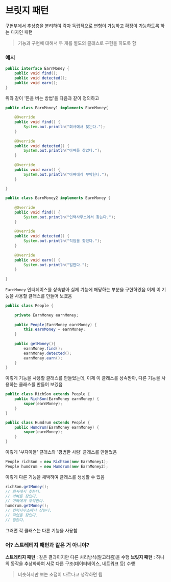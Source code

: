# 브릿지 패턴

구현부에서 추상층을 분리하여 각자 독립적으로 변형이 가능하고 확장이 가능하도록 하는 디자인 패턴

> 기능과 구현에 대해서 두 개를 별도의 클래스로 구현을 하도록 함

### 예시

```java
public interface EarnMoney {
    public void find();
    public void detected();
    public void earn();
}
```

위와 같이 '돈을 버는 방법'을 다음과 같이 정의하고

```java
public class EarnMoney1 implements EarnMoney{
    
    @Override
    public void find() {
        System.out.println("회사에서 찾는다.");
    }
    
    @Override
    public void detected() {
        System.out.println("아빠를 찾았다.");
    }
    
    @Override
    public void earn() {
        System.out.println("아빠에게 부탁한다.");
    }
    
}
```

```java
public class EarnMoney2 implements EarnMoney {
    
    @Override
    public void find() {
        System.out.println("인력사무소에서 찾는다.");
    }
    
    @Override
    public void detected() {
        System.out.println("직업을 찾았다.");
    }
    
    @Override
    public void earn() {
        System.out.println("일한다.");
    }
    
}
```

`EarnMoney` 인터페이스를 상속받아 실제 기능에 해당하는 부분을 구현하였음
이제 이 기능을 사용할 클래스를 만들어 보겠음

```java
public class People {
    
    private EarnMoney earnMoney;
    
    public People(EarnMoney earnMoney) {
        this.earnMoney = earnMoney;
    }
    
    public getMoney(){
        earnMoney.find();
        earnMoney.detected();
        earnMoney.earn();
    }
}
```

이렇게 기능을 사용할 클래스를 만들었는데, 이제 이 클래스를 상속받아, 다른 기능을 사용하는 클래스를 만들어 보겠음

```java
public class RichSon extends People {
    public RichSon(EarnMoney earnMoney) {
        super(earnMoney);
    }
}
```

```java
public class Humdrum extends People {
    public Humdrum(EarnMoney earnMoney) {
        super(earnMoney);
    }
}
```

이렇게 '부자아들' 클래스와 '평범한 사람' 클래스를 만들었음

```java
People richSon = new RichSon(new EarnMoney1);
People humdrum = new Humdrum(new EarnMoney2);
```

이렇게 다른 기능을 채택하여 클래스를 생성할 수 있음

```java
richSon.getMoney();
// 회사에서 찾는다.
// 아빠를 찾았다.
// 아빠에게 부탁한다.
humdrum.getMoney();
// 인력사무소에서 찾는다.
// 직업을 찾았다.
// 일한다.
```

그러면 각 클래스는 다른 기능을 사용함

### 어? 스트레티지 패턴과 같은 거 아니야?

**스트레티지 패턴** : 같은 결과이지만 다른 처리방식(알고리즘)을 수행
**브릿지 패턴** : 하나의 동작을 추상화하여 서로 다른 구조(데이터베이스, 네트워크 등) 수행

> 비슷하지만 보는 초점이 다르다고 생각하면 됨